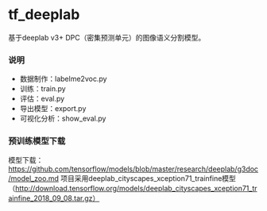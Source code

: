 # tf_deeplab
基于deeplab v3+ DPC（密集预测单元）的图像语义分割模型。

### 说明
* 数据制作：labelme2voc.py
* 训练：train.py
* 评估：eval.py
* 导出模型：export.py
* 可视化分析：show_eval.py

### 预训练模型下载
模型下载：https://github.com/tensorflow/models/blob/master/research/deeplab/g3doc/model_zoo.md
项目采用deeplab_cityscapes_xception71_trainfine模型（http://download.tensorflow.org/models/deeplab_cityscapes_xception71_trainfine_2018_09_08.tar.gz）

